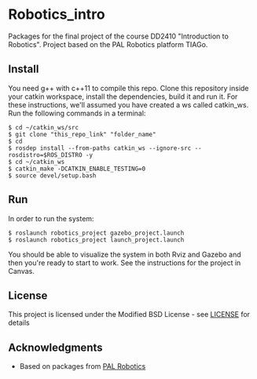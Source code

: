 # Robotics_intro

Packages for the final project of the course DD2410 "Introduction to Robotics".
Project based on the PAL Robotics platform TIAGo.

## Install
You need g++ with c++11 to compile this repo.
Clone this repository inside your catkin workspace, install the dependencies, build it and run it.
For these instructions, we'll assumed you have created a ws called catkin_ws. 
Run the following commands in a terminal:
```
$ cd ~/catkin_ws/src
$ git clone "this_repo_link" "folder_name"
$ cd 
$ rosdep install --from-paths catkin_ws --ignore-src --rosdistro=$ROS_DISTRO -y
$ cd ~/catkin_ws
$ catkin_make -DCATKIN_ENABLE_TESTING=0
$ source devel/setup.bash
```
## Run
In order to run the system:
```
$ roslaunch robotics_project gazebo_project.launch
$ roslaunch robotics_project launch_project.launch
```
You should be able to visualize the system in both Rviz and Gazebo and then you're ready to start to work.
See the instructions for the project in Canvas.

## License

This project is licensed under the Modified BSD License - see [LICENSE](https://opensource.org/licenses/BSD-3-Clause) for details

## Acknowledgments

* Based on packages from [PAL Robotics](http://www.pal-robotics.com/en/home/)
